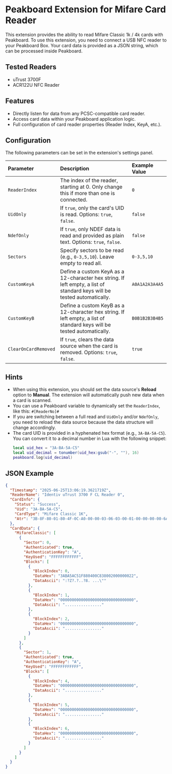 # Peakboard Extension for Mifare Card Reader

This extension provides the ability to read Mifare Classic 1k / 4k cards with Peakboard. To use this extension, you need to connect a USB NFC reader to your Peakboard Box.
Your card data is provided as a JSON string, which can be processed inside Peakboard.

## Tested Readers
* uTrust 3700F
* ACR122U NFC Reader

## Features

* Directly listen for data from any PCSC-compatible card reader.
* Access card data within your Peakboard application logic.
* Full configuration of card reader properties (Reader Index, KeyA, etc.).

## Configuration

The following parameters can be set in the extension's settings panel.

| Parameter | Description | Example Value |
| :--- | :--- | :--- |
| `ReaderIndex` | The index of the reader, starting at 0. Only change this if more than one is connected. | `0` |
| `UidOnly` | If `true`, only the card's UID is read. Options: `true`, `false`. | `false` |
| `NdefOnly` | If `true`, only NDEF data is read and provided as plain text. Options: `true`, `false`. | `false` |
| `Sectors` | Specify sectors to be read (e.g., `0-3,5,10`). Leave empty to read all. | `0-3,5,10` |
| `CustomKeyA` | Define a custom KeyA as a 12-character hex string. If left empty, a list of standard keys will be tested automatically. | `A0A1A2A3A4A5` |
| `CustomKeyB` | Define a custom KeyB as a 12-character hex string. If left empty, a list of standard keys will be tested automatically. | `B0B1B2B3B4B5` |
| `ClearOnCardRemoved` | If `true`, clears the data source when the card is removed. Options: `true`, `false`. | `true` |

## Hints

* When using this extension, you should set the data source's **Reload** option to **Manual**. The extension will automatically push new data when a card is scanned.
* You can use a Peakboard variable to dynamically set the `ReaderIndex`, like this: `#[ReaderNo]#`
* If you are switching between a full read and `UidOnly` and/or `NdefOnly`, you need to reload the data source because the data structure will change accordingly.
* The card UID is provided in a hyphenated hex format (e.g., `3A-BA-5A-C5`). You can convert it to a decimal number in Lua with the following snippet:
  ```lua
  local uid_hex = "3A-BA-5A-C5"
  local uid_decimal = tonumber(uid_hex:gsub("-", ""), 16)
  peakboard.log(uid_decimal)

## JSON Example
```json
{
  "Timestamp": "2025-06-25T13:06:19.3621719Z",
  "ReaderName": "Identiv uTrust 3700 F CL Reader 0",
  "CardInfo": {
    "Status": "Success",
    "Uid": "3A-BA-5A-C5",
    "CardType": "Mifare Classic 1K",
    "Atr": "3B-8F-80-01-80-4F-0C-A0-00-00-03-06-03-00-01-00-00-00-00-6A"
  },
  "CardData": {
    "MifareClassic": [
      {
        "Sector": 0,
        "Authenticated": true,
        "AuthenticationKey": "A",
        "KeyUsed": "FFFFFFFFFFFF",
        "Blocks": [
          {
            "BlockIndex": 0,
            "DataHex": "3ABA5AC51F880400C838002000000022",
            "DataAscii": ":?Z?.?..?8. ...\""
          },
          {
            "BlockIndex": 1,
            "DataHex": "00000000000000000000000000000000",
            "DataAscii": "................"
          },
          {
            "BlockIndex": 2,
            "DataHex": "00000000000000000000000000000000",
            "DataAscii": "................"
          }
        ]
      },
      {
        "Sector": 1,
        "Authenticated": true,
        "AuthenticationKey": "A",
        "KeyUsed": "FFFFFFFFFFFF",
        "Blocks": [
          {
            "BlockIndex": 4,
            "DataHex": "00000000000000000000000000000000",
            "DataAscii": "................"
          },
          {
            "BlockIndex": 5,
            "DataHex": "00000000000000000000000000000000",
            "DataAscii": "................"
          },
          {
            "BlockIndex": 6,
            "DataHex": "00000000000000000000000000000000",
            "DataAscii": "................"
          }
        ]
      }
    ]
  }
}
```